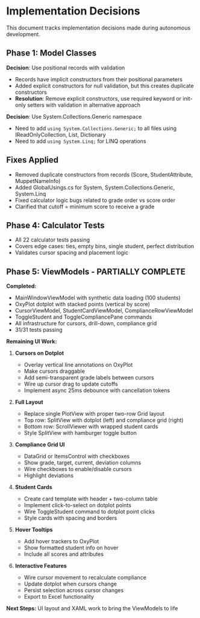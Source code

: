 # Implementation Decisions

This document tracks implementation decisions made during autonomous development.

## Phase 1: Model Classes

**Decision**: Use positional records with validation
- Records have implicit constructors from their positional parameters
- Added explicit constructors for null validation, but this creates duplicate constructors
- **Resolution**: Remove explicit constructors, use required keyword or init-only setters with validation in alternative approach

**Decision**: Use System.Collections.Generic namespace
- Need to add `using System.Collections.Generic;` to all files using IReadOnlyCollection, List, Dictionary
- Need to add `using System.Linq;` for LINQ operations

## Fixes Applied
- Removed duplicate constructors from records (Score, StudentAttribute, MuppetNameInfo)
- Added GlobalUsings.cs for System, System.Collections.Generic, System.Linq
- Fixed calculator logic bugs related to grade order vs score order
- Clarified that cutoff = minimum score to receive a grade

## Phase 4: Calculator Tests
- All 22 calculator tests passing
- Covers edge cases: ties, empty bins, single student, perfect distribution
- Validates cursor spacing and placement logic

## Phase 5: ViewModels - PARTIALLY COMPLETE
**Completed:**
- MainWindowViewModel with synthetic data loading (100 students)
- OxyPlot dotplot with stacked points (vertical by score)
- CursorViewModel, StudentCardViewModel, ComplianceRowViewModel
- ToggleStudent and ToggleCompliancePane commands
- All infrastructure for cursors, drill-down, compliance grid
- 31/31 tests passing

**Remaining UI Work:**
1. **Cursors on Dotplot**
   - Overlay vertical line annotations on OxyPlot
   - Make cursors draggable
   - Add semi-transparent grade labels between cursors
   - Wire up cursor drag to update cutoffs
   - Implement async 25ms debounce with cancellation tokens

2. **Full Layout**
   - Replace single PlotView with proper two-row Grid layout
   - Top row: SplitView with dotplot (left) and compliance grid (right)
   - Bottom row: ScrollViewer with wrapped student cards
   - Style SplitView with hamburger toggle button

3. **Compliance Grid UI**
   - DataGrid or ItemsControl with checkboxes
   - Show grade, target, current, deviation columns
   - Wire checkboxes to enable/disable cursors
   - Highlight deviations

4. **Student Cards**
   - Create card template with header + two-column table
   - Implement click-to-select on dotplot points
   - Wire ToggleStudent command to dotplot point clicks
   - Style cards with spacing and borders

5. **Hover Tooltips**
   - Add hover trackers to OxyPlot
   - Show formatted student info on hover
   - Include all scores and attributes

6. **Interactive Features**
   - Wire cursor movement to recalculate compliance
   - Update dotplot when cursors change
   - Persist selection across cursor changes
   - Export to Excel functionality

**Next Steps:** UI layout and XAML work to bring the ViewModels to life
